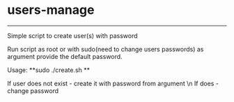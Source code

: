 # users-manage
***
Simple script to create user(s) with password

Run script as root or with sudo(need to change users passwords) as argument provide the default password.

Usage: **sudo ./create.sh **<password>

If user does not exist - create it with password from argument \n
If does - change password
